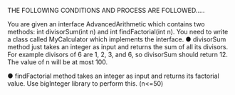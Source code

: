 THE FOLLOWING CONDITIONS AND PROCESS ARE FOLLOWED.....

You are given an interface AdvancedArithmetic which contains two methods: int divisorSum(int n) and int findFactorial(int n). You need to write a class called MyCalculator which implements the interface.
● divisorSum method just takes an integer as input and returns the sum of all its divisors.
For example divisors of 6 are 1, 2, 3, and 6, so divisorSum should return 12. The value of
n will be at most 100.

● findFactorial method takes an integer as input and returns its factorial value. Use
bigInteger library to perform this. (n<=50)
